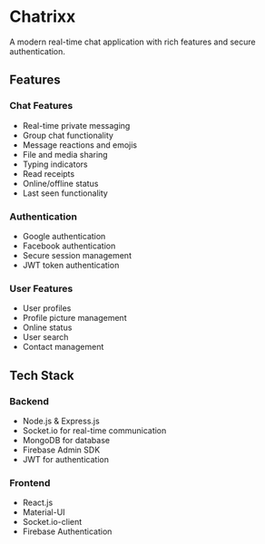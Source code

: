 # Chatrixx

A modern real-time chat application with rich features and secure authentication.

## Features

### Chat Features
- Real-time private messaging
- Group chat functionality
- Message reactions and emojis
- File and media sharing
- Typing indicators
- Read receipts
- Online/offline status
- Last seen functionality

### Authentication
- Google authentication
- Facebook authentication
- Secure session management
- JWT token authentication

### User Features
- User profiles
- Profile picture management
- Online status
- User search
- Contact management

## Tech Stack

### Backend
- Node.js & Express.js
- Socket.io for real-time communication
- MongoDB for database
- Firebase Admin SDK
- JWT for authentication

### Frontend
- React.js
- Material-UI
- Socket.io-client
- Firebase Authentication


